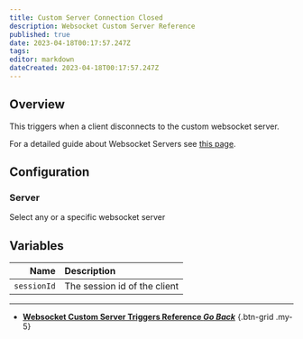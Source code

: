 ```yaml
---
title: Custom Server Connection Closed
description: Websocket Custom Server Reference
published: true
date: 2023-04-18T00:17:57.247Z
tags: 
editor: markdown
dateCreated: 2023-04-18T00:17:57.247Z
---
```


## Overview
This triggers when a client disconnects to the custom websocket server.

For a detailed guide about Websocket Servers see [this page](/Servers-Clients/WebSocket-Servers).

## Configuration
### Server
Select any or a specific websocket server

## Variables
Name | Description
----:|:------------
`sessionId` | The session id of the client

---

- [<i class="mdi mdi-chevron-left"></i>**Websocket Custom Server Triggers Reference *Go Back***](/Triggers/Core/Websocket/Custom-Server)
{.btn-grid .my-5}